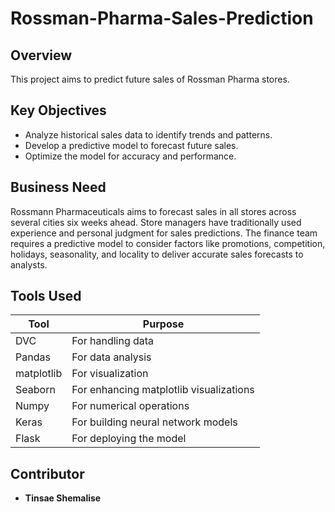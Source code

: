 # Rossman-Pharma-Sales-Prediction

## Overview

This project aims to predict future sales of Rossman Pharma stores.

## Key Objectives

- Analyze historical sales data to identify trends and patterns.
- Develop a predictive model to forecast future sales.
- Optimize the model for accuracy and performance.

## Business Need

Rossmann Pharmaceuticals aims to forecast sales in all stores across several cities six weeks ahead. Store managers have traditionally used experience and personal judgment for sales predictions. The finance team requires a predictive model to consider factors like promotions, competition, holidays, seasonality, and locality to deliver accurate sales forecasts to analysts.

## Tools Used

| Tool       | Purpose                                |
| ---------- | -------------------------------------- |
| DVC        | For handling data                      |
| Pandas     | For data analysis                      |
| matplotlib | For visualization                      |
| Seaborn    | For enhancing matplotlib visualizations |
| Numpy      | For numerical operations               |
| Keras      | For building neural network models     |
| Flask      | For deploying the model                |

## Contributor

- **Tinsae Shemalise**
